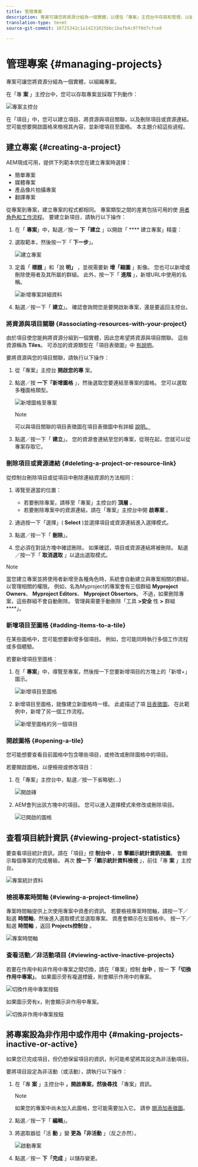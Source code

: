 ```yaml
---
title: 管理專案
description: 專案可讓您將資源分組為一個實體，以便在「專案」主控台中存取和管理，以組織您的專案
translation-type: tm+mt
source-git-commit: 16725342c1a14231025bbc1bafb4c97f0d7cfce8

---
```



# 管理專案 {#managing-projects}

專案可讓您將資源分組為一個實體，以組織專案。

在「專 **案** 」主控台中，您可以存取專案並採取下列動作：

![專案主控台](/help/sites-cloud/authoring/assets/projects-console-detail.png)

在「項目」中，您可以建立項目、將資源與項目關聯，以及刪除項目或資源連結。 您可能想要開啟圖格來檢視其內容，並新增項目至圖格。 本主題介紹這些過程。

## 建立專案 {#creating-a-project}

AEM現成可用，提供下列範本供您在建立專案時選擇：

* 簡單專案
* 媒體專案
* 產品像片拍攝專案
* 翻譯專案

從專案到專案，建立專案的程式都相同。 專案類型之間的差異包括可用的使 [用者角色](/help/sites-cloud/authoring/projects/overview.md)[和工作流程](/help/sites-cloud/authoring/projects/workflows.md)。  要建立新項目，請執行以下操作：

1. 在「 **專案**」中，點選／按一 **下「建立** 」以開啟「 **** 建立專案」精靈：
1. 選取範本，然後按一下「 **下一步**」。

   ![建立專案](/help/sites-cloud/authoring/assets/projects-create.png)

1. 定義「 **標題** 」和「說 **明」** ，並視需要新 **增「縮圖** 」影像。 您也可以新增或刪除使用者及其所屬的群組。 此外，按一下「 **進階** 」，新增URL中使用的名稱。

   ![新增專案詳細資料](/help/sites-cloud/authoring/assets/projects-title.png)

1. 點選／按一下「 **建立**」。 確認會詢問您是要開啟新專案，還是要返回主控台。

### 將資源與項目關聯 {#associating-resources-with-your-project}

由於項目使您能夠將資源分組到一個實體，因此您希望將資源與項目關聯。 這些資源稱為 **Tiles**。 可添加的資源類型在「項目表徵圖」中 [有說明](/help/sites-cloud/authoring/projects/overview.md#project-tiles)。

要將資源與您的項目關聯，請執行以下操作：

1. 從「專案」主控台 **開啟您的專** 案。
1. 點選／按 **一下「新增圖格** 」，然後選取您要連結至專案的圖格。 您可以選取多種圖格類型。

   ![新增圖格至專案](/help/sites-cloud/authoring/assets/projects-add-tile.png)

   >[!NOTE]
   >
   >可以與項目關聯的項目表徵圖在項目表徵圖中有詳細 [說明。](/help/sites-cloud/authoring/projects/overview.md#project-tiles)

1. 點選／按一下「 **建立**」。 您的資源會連結至您的專案，從現在起，您就可以從專案存取它。

### 刪除項目或資源連結 {#deleting-a-project-or-resource-link}

從控制台刪除項目或從項目中刪除連結資源的方法相同：

1. 導覽至適當的位置：

   * 若要刪除專案，請移至「專案」主控台的 **頂層** 。
   * 若要刪除專案中的資源連結，請在「專案」主控台中開 **啟專案** 。

1. 通過按一下「選擇」( **Select** )並選擇項目或資源連結進入選擇模式。
1. 點選／按一下「 **刪除**」。

1. 您必須在對話方塊中確認刪除。 如果確認，項目或資源連結將被刪除。 點選／按一下「 **取消選取** 」以退出選取模式。

>[!NOTE]
>
>當您建立專案並將使用者新增至各種角色時，系統會自動建立與專案相關的群組，以管理相關的權限。 例如，名為Myproject的專案會有三個群組 **Myproject Owners**、 **Myproject Editors**、 **Myproject Obsertors**。 不過，如果刪除專案，這些群組不會自動刪除。 管理員需要手動刪除「工具 **>安全** 性 **>** 群組 ****」。

### 新增項目至圖格 {#adding-items-to-a-tile}

在某些圖格中，您可能想要新增多個項目。 例如，您可能同時執行多個工作流程或多個體驗。

若要新增項目至圖格：

1. 在「 **專案**」中，導覽至專案，然後按一下您要新增項目的方塊上的「新增+」圖示。

   ![新增項目至圖格](/help/sites-cloud/authoring/assets/projects-workflows-1.png)

1. 新增項目至圖格，就像建立新圖格時一樣。 此處描述了項 [目表徵圖](/help/sites-cloud/authoring/projects/overview.md#project-tiles)。 在此範例中，新增了另一個工作流程。

   ![新增至圖格的另一個項目](/help/sites-cloud/authoring/assets/projects-workflows-2.png)

### 開啟圖格 {#opening-a-tile}

您可能想要查看目前圖格中包含哪些項目，或修改或刪除圖格中的項目。

若要開啟圖格，以便檢視或修改項目：

1. 在「專案」主控台中，點選／按一下省略號(...)

   ![開啟磚](/help/sites-cloud/authoring/assets/projects-open-tile.png)

1. AEM會列出該方塊中的項目。 您可以進入選擇模式來修改或刪除項目。

   ![已開啟的圖格](/help/sites-cloud/authoring/assets/projects-opened-tile.png)

## 查看項目統計資訊 {#viewing-project-statistics}

要查看項目統計資訊，請在「項目」控 **制台中** ，單 **擊顯示統計資訊視圖**。 會顯示每個專案的完成層級。 再次 **按一下「顯示統計資料檢視** 」，前往「專 **案** 」主控台。

![專案統計資料](/help/sites-cloud/authoring/assets/projects-stats.png)

### 檢視專案時間軸 {#viewing-a-project-timeline}

專案時間軸提供上次使用專案中資產的資訊。 若要檢視專案時間軸，請按一下／點選 **時間軸**，然後進入選取模式並選取專案。 資產會顯示在左窗格中。 按一下／點選 **時間軸** ，返回 **Projects控制台** 。

![專案時間軸](/help/sites-cloud/authoring/assets/projects-timeline.png)

### 查看活動／非活動項目 {#viewing-active-inactive-projects}

若要在作用中和非作用中專案之間切換，請在「專案」控制 **台中** ，按一 **下「切換作用中專案」**。 如果圖示旁有複選標籤，則會顯示作用中的專案。

![切換作用中專案按鈕](/help/sites-cloud/authoring/assets/projects-active.png)

如果圖示旁有x，則會顯示非作用中專案。

![切換非作用中專案按鈕](/help/sites-cloud/authoring/assets/projects-inactive.png)

## 將專案設為非作用中或作用中 {#making-projects-inactive-or-active}

如果您已完成項目，但仍想保留項目的資訊，則可能希望將其設定為非活動項目。

要將項目設定為非活動（或活動），請執行以下操作：

1. 在「專 **案** 」主控台中 **，開啟專案，然後尋找** 「專案」資訊。

   >[!NOTE]
   如果您的專案中尚未加入此圖格，您可能需要加入它。 請參 [閱添加表徵圖](#adding-items-to-a-tile)。

1. 點選／按一下「 **編輯**」。
1. 將選取器從「活 **動** 」變 **更為「非活動** 」（反之亦然）。

   ![啟動專案](/help/sites-cloud/authoring/assets/projects-activate.png)

1. 點選／按一 **下「完成** 」以儲存變更。
